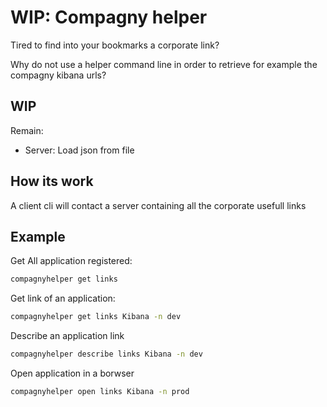 # WIP: Compagny helper

Tired to find into your bookmarks a corporate link?

Why do not use a helper command line in order to retrieve for example the compagny kibana urls?

## WIP

Remain:

- Server: Load json from file

## How its work

A client cli will contact a server containing all the corporate usefull links

## Example

Get All application registered:

```sh
compagnyhelper get links
```

Get link of an application:

```sh
compagnyhelper get links Kibana -n dev
```

Describe an application link

```sh
compagnyhelper describe links Kibana -n dev
```

Open application in a borwser

```sh
compagnyhelper open links Kibana -n prod
```
